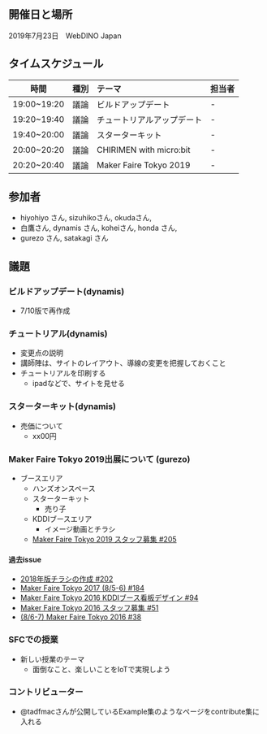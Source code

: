 ## 開催日と場所
2019年7月23日　WebDINO Japan

 ## タイムスケジュール
|時間|種別|テーマ|担当者|
|:----:|:----:|:----|:----|
|19:00~19:20|議論|ビルドアップデート|-|
|19:20~19:40|議論|チュートリアルアップデート|-|
|19:40~20:00|議論|スターターキット|-|
|20:00~20:20|議論|CHIRIMEN with micro:bit|-|
|20:20~20:40|議論|Maker Faire Tokyo 2019|-|

## 参加者
- hiyohiyo さん, sizuhikoさん, okudaさん, 
- 白鷹さん, dynamis さん, koheiさん, honda さん, 
- gurezo さん, satakagi さん

## 議題
### ビルドアップデート(dynamis)
- 7/10版で再作成

### チュートリアル(dynamis)
- 変更点の説明
- 講師陣は、サイトのレイアウト、導線の変更を把握しておくこと
- チュートリアルを印刷する
  - ipadなどで、サイトを見せる

### スターターキット(dynamis)
- 売価について
  - xx00円

### Maker Faire Tokyo 2019出展について (gurezo)
- ブースエリア
  - ハンズオンスペース
  - スターターキット
    - 売り子
  - KDDIブースエリア
    - イメージ動画とチラシ
  - [Maker Faire Tokyo 2019 スタッフ募集 #205](https://github.com/chirimen-oh/any-issues/issues/205)      

#### 過去issue
- [2018年版チラシの作成 #202](https://github.com/chirimen-oh/any-issues/issues/202)  
- [Maker Faire Tokyo 2017 (8/5-6) #184](https://github.com/chirimen-oh/any-issues/issues/184)
- [Maker Faire Tokyo 2016 KDDIブース看板デザイン #94](https://github.com/chirimen-oh/any-issues/issues/94)
- [Maker Faire Tokyo 2016 スタッフ募集 #51](https://github.com/chirimen-oh/any-issues/issues/51)
- [(8/6-7) Maker Faire Tokyo 2016 #38](https://github.com/chirimen-oh/any-issues/issues/38)

### SFCでの授業
- 新しい授業のテーマ
  - 面倒なこと、楽しいことをIoTで実現しよう

### コントリビューター
- @tadfmacさんが公開しているExample集のようなページをcontribute集に入れる
